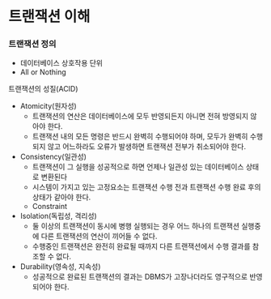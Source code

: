 # 트랜잭션 이해

### 트랜잭션 정의 

- 데이터베이스 상호작용 단위 
- All or Nothing 

트랜잭션의 성질(ACID)
- Atomicity(원자성)
  - 트랜잭션의 연산은 데이터베이스에 모두 반영되든지 아니면 전혀 방영되지 않아야 한다.
  - 트랜잭션 내의 모든 명령은 반드시 완벽히 수행되어야 하며, 모두가 완벽히 수행되지 않고 어느하라도 오류가 발생하면 
    트랜잭션 전부가 취소되어야 한다. 
- Consistency(일관성)
  - 트랜잭션이 그 실행을 성공적으로 하면 언제나 일관성 있는 데이터베이스 상태로 변환된다
  - 시스템이 가지고 있는 고정요소는 트랜잭션 수행 전과 트랜잭션 수행 완료 후의 상태가 같아야 한다.
  - Constraint
- Isolation(독립성, 격리성)
  - 둘 이상의 트랜잭션이 동시에 병행 실행되는 경우 어느 하나의 트랜잭션 실행중에 다른 트랜잭션의 연산이 
    끼어들 수 없다. 
  - 수행중인 트랜잭션은 완전히 완료될 때까지 다른 트랜잭션에서 수행 결과를 참조할 수 없다.
- Durability(영속성, 지속성)
  - 성공적으로 완료된 트랜잭션의 결과는 DBMS가 고장나더라도 영구적으로 반영되어야 한다.




